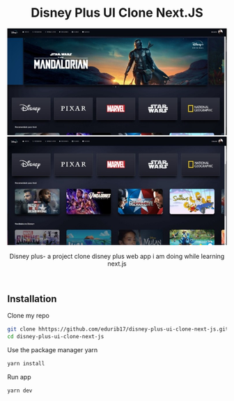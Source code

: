 <h1 align="center">Disney Plus UI Clone Next.JS </h1>
<p align="center">
  <a><img alt="Google" src="https://github.com/edurib17/disney-plus-ui-clone-next-js/blob/master/public/printScreens/Image-1.jpeg"/></a><br>
  <a href="https://opensource.org/licenses/Apache-2.0"><img alt="Pokemin" src="https://github.com/edurib17/disney-plus-ui-clone-next-js/blob/master/public/printScreens/Image-2.jpeg"/></a>
</p>

<p align="center">  
Disney plus- a project clone disney plus web app i am doing while learning next.js
</p>
</br>

## Installation

Clone my repo
```bash
git clone hhttps://github.com/edurib17/disney-plus-ui-clone-next-js.git
cd disney-plus-ui-clone-next-js
```
Use the package manager yarn

```bash
yarn install
```

Run app
``` Usage
yarn dev
```
